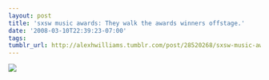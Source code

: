 ```yaml
---
layout: post
title: 'sxsw music awards: They walk the awards winners offstage.'
date: '2008-03-10T22:39:23-07:00'
tags: 
tumblr_url: http://alexhwilliams.tumblr.com/post/28520268/sxsw-music-awards-they-walk-the-awards-winners
---
```

<img src="http://24.media.tumblr.com/EXq6qISRE6fkw8zsLo43egFO_250.jpg"/>
